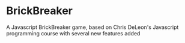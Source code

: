 # BrickBreaker
A Javascript BrickBreaker game, based on Chris DeLeon's Javascript programming course with several new features added
